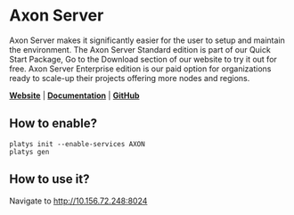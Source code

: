 # Axon Server

Axon Server makes it significantly easier for the user to setup and maintain the environment. The Axon Server Standard edition is part of our Quick Start Package, Go to the Download section of our website to try it out for free. Axon Server Enterprise edition is our paid option for organizations ready to scale-up their projects offering more nodes and regions.

**[Website](https://axoniq.io/product-overview/axon-server)** | **[Documentation](https://docs.axoniq.io/reference-guide/axon-server/introduction)** | **[GitHub](https://github.com/AxonIQ/axon-server-se)**

## How to enable?

```
platys init --enable-services AXON
platys gen
```

## How to use it?

Navigate to <http://10.156.72.248:8024>